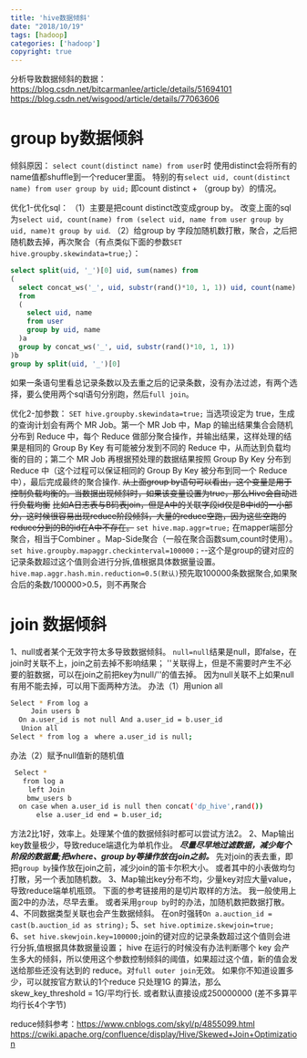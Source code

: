 ```yaml
---
title: 'hive数据倾斜'
date: "2018/10/19"
tags: [hadoop]
categories: ['hadoop']
copyright: true
---
```

分析导致数据倾斜的数据：
https://blog.csdn.net/bitcarmanlee/article/details/51694101
https://blog.csdn.net/wisgood/article/details/77063606
# group by数据倾斜
倾斜原因：
`select count(distinct name) from user`时 使用distinct会将所有的name值都shuffle到一个reducer里面。
特别的有`select uid, count(distinct name) from user group by uid;` 即count distinct + （group by）的情况。

优化1-优化sql：
（1）主要是把count distinct改变成group by。
改变上面的sql为`select uid, count(name) from (select uid, name from user group by uid, name)t group by uid`.
（2）给group by 字段加随机数打散，聚合，之后把随机数去掉，再次聚合（有点类似下面的参数`SET hive.groupby.skewindata=true;`）：
```sql
select split(uid, '_')[0] uid, sum(names) from
(
  select concat_ws('_', uid, substr(rand()*10, 1, 1)) uid, count(name) names
  from 
  (
    select uid, name
    from user
    group by uid, name
  )a
  group by concat_ws('_', uid, substr(rand()*10, 1, 1))
)b
group by split(uid, '_')[0]
```
如果一条语句里看总记录条数以及去重之后的记录条数，没有办法过滤，有两个选择，要么使用两个sql语句分别跑，然后`full join`。

优化2-加参数：
`SET hive.groupby.skewindata=true;` 当选项设定为 true，生成的查询计划会有两个 MR Job。第一个 MR Job 中，Map 的输出结果集合会随机分布到 Reduce 中，每个 Reduce 做部分聚合操作，并输出结果，这样处理的结果是相同的 Group By Key 有可能被分发到不同的 Reduce 中，从而达到负载均衡的目的；第二个 MR Job 再根据预处理的数据结果按照 Group By Key 分布到 Reduce 中（这个过程可以保证相同的 Group By Key 被分布到同一个 Reduce 中），最后完成最终的聚合操作.
~~从上面group by语句可以看出，这个变量是用于控制负载均衡的。当数据出现倾斜时，如果该变量设置为true，那么Hive会自动进行负载均衡~~
~~比如A日志表与B码表join，但是A中的关联字段id仅是B中id的一小部分，这时候很容易出现reduce阶段倾斜，大量的reduce空跑，因为这些空跑的reduce分到的B的id在A中不存在。~~
`set hive.map.aggr=true;` 在mapper端部分聚合，相当于Combiner 。Map-Side聚合（一般在聚合函数sum,count时使用）。
`set hive.groupby.mapaggr.checkinterval=100000；`--这个是group的键对应的记录条数超过这个值则会进行分拆,值根据具体数据量设置。
`hive.map.aggr.hash.min.reduction=0.5(默认)`预先取100000条数据聚合,如果聚合后的条数/100000>0.5，则不再聚合

# join 数据倾斜
1、null或者某个无效字符太多导致数据倾斜。
   `null=null`结果是null，即false，在join时关联不上，join之前去掉不影响结果；
   ''关联得上，但是不需要时产生不必要的脏数据，可以在join之前把key为null/''的值去掉。
   因为null关联不上如果null有用不能去掉，可以用下面两种方法。
   办法（1）用union all
   ```sh
   Select * From log a 
　　　Join users b 
     On a.user_id is not null And a.user_id = b.user_id
　 Union all 
   Select * from log a　where a.user_id is null;
   ```
   办法（2）赋予null值新的随机值
   ```sh
    Select * 
      from log a 
　　 left Join 
       bmw_users b 
     on case when a.user_id is null then concat('dp_hive',rand()) 
　　   else a.user_id end = b.user_id; 
   ```
   方法2比1好，效率上。处理某个值的数据倾斜时都可以尝试方法2。
2、Map输出key数量极少，导致reduce端退化为单机作业。
   **_尽量尽早地过滤数据，减少每个阶段的数据量;把where、group by等操作放在join之前。_**
   先对join的表去重，即把`group by`操作放在join之前，减少join的笛卡尔积大小。
   或者其中的小表做均匀打散，另一个表加随机数。
3、Map输出key分布不均，少量key对应大量value，导致reduce端单机瓶颈。
   下面的参考链接用的是切片取样的方法。
   我一般使用上面2中的办法，尽早去重。
   或者采用`group by`时的办法，加随机数把数据打散。
4、不同数据类型关联也会产生数据倾斜。 
   在on时强转`On a.auction_id = cast(b.auction_id as string);`
5、`set hive.optimize.skewjoin=true;`   
6、`set hive.skewjoin.key=100000;`join的键对应的记录条数超过这个值则会进行分拆,值根据具体数据量设置； hive 在运行的时候没有办法判断哪个 key 会产生多大的倾斜，所以使用这个参数控制倾斜的阈值，如果超过这个值，新的值会发送给那些还没有达到的 reduce。对`full outer join`无效。
如果你不知道设置多少，可以就按官方默认的1个reduce 只处理1G 的算法，那么  skew_key_threshold  = 1G/平均行长. 或者默认直接设成250000000 (差不多算平均行长4个字节)

reduce倾斜参考：https://www.cnblogs.com/skyl/p/4855099.html
https://cwiki.apache.org/confluence/display/Hive/Skewed+Join+Optimization